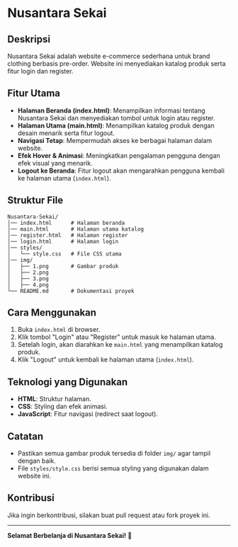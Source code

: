 # Nusantara Sekai

## Deskripsi
Nusantara Sekai adalah website e-commerce sederhana untuk brand clothing berbasis pre-order. Website ini menyediakan katalog produk serta fitur login dan register.

## Fitur Utama
- **Halaman Beranda (index.html)**: Menampilkan informasi tentang Nusantara Sekai dan menyediakan tombol untuk login atau register.
- **Halaman Utama (main.html)**: Menampilkan katalog produk dengan desain menarik serta fitur logout.
- **Navigasi Tetap**: Mempermudah akses ke berbagai halaman dalam website.
- **Efek Hover & Animasi**: Meningkatkan pengalaman pengguna dengan efek visual yang menarik.
- **Logout ke Beranda**: Fitur logout akan mengarahkan pengguna kembali ke halaman utama (`index.html`).

## Struktur File
```
Nusantara-Sekai/
│── index.html      # Halaman beranda
│── main.html       # Halaman utama katalog
│── register.html   # Halaman register
│── login.html      # Halaman login
│── styles/
│   └── style.css   # File CSS utama
│── img/
│   ├── 1.png       # Gambar produk
│   ├── 2.png
│   ├── 3.png
│   ├── 4.png
└── README.md       # Dokumentasi proyek
```

## Cara Menggunakan
1. Buka `index.html` di browser.
2. Klik tombol "Login" atau "Register" untuk masuk ke halaman utama.
3. Setelah login, akan diarahkan ke `main.html` yang menampilkan katalog produk.
4. Klik "Logout" untuk kembali ke halaman utama (`index.html`).

## Teknologi yang Digunakan
- **HTML**: Struktur halaman.
- **CSS**: Styling dan efek animasi.
- **JavaScript**: Fitur navigasi (redirect saat logout).

## Catatan
- Pastikan semua gambar produk tersedia di folder `img/` agar tampil dengan baik.
- File `styles/style.css` berisi semua styling yang digunakan dalam website ini.

## Kontribusi
Jika ingin berkontribusi, silakan buat pull request atau fork proyek ini.

---
**Selamat Berbelanja di Nusantara Sekai!** 🎉

